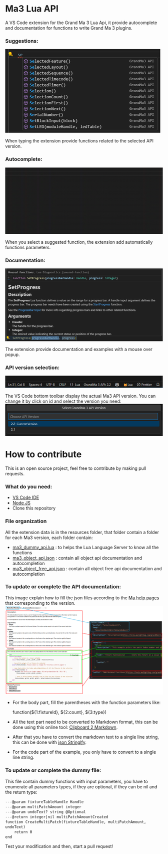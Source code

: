 
# Ma3 Lua API
A VS Code extension for the Grand Ma 3 Lua Api, it provide autocomplete and documentation for functions to write Grand Ma 3 plugins.

### Suggestions:
![suggestions](images/suggestions.png)

When typing the extension provide functions related to the selected API version.

### Autocomplete:
![autocompletion](images/autocompletion.gif)

When you select a suggested function, the extension add automatically functions parameters.

### Documentation:
![documentation](images/documentation.png)

The extension provide documentation and examples with a mouse over popup.

### API version selection:
![toolbar-info](images/toolbar-info.png)

The VS Code bottom toolbar display the actual Ma3 API version.
You can change it by click on id and select the version you need:
![version-selection](images/version-selection.png)


# How to contribute
This is an open source project, feel free to contribute by making pull requests.

### What do you need:

 - [VS Code IDE](https://code.visualstudio.com/download)
 - [Node JS](https://nodejs.org/en/download)
 - Clone this repository 

### File organization
All the extension data is in the resources folder, that folder contain a folder for each Ma3 version, each folder contain:

- [ma3_dummy_api.lua](resources/2.1/ma3_documented_api.lua) : to helps the Lua Language Server to know all the functions 
- [ma3_object_api.json](resources/2.1/ma3_object_api.json) : contain all object api documentation and autocompletion
- [ma3_object_free_api.json](resources/2.1/ma3_object_free_api.json) : contain all object free api documentation and autocompletion

### To update or complete the API documentation:

This image explain how to fill the json files according to the [Ma help pages](https://help.malighting.com/grandMA3/2.1/HTML/lua_objectfree.html) that corresponding to the version.
![json filling](images/json_filling.png)

- For the body part, fill the parentheses with the function parameters like:

    function(${1:fixtureId}, ${2:count}, ${3:type})

- All the text part need to be converted to Markdown format, this can be done using this online tool: [Clipboard 2 Markdown](https://euangoddard.github.io/clipboard2markdown/).

- After that you have to convert the markdown text to a single line string, this can be done with [json Stringlfy](https://toolsaday.com/text-tools/json-stringify).

- For the code part of the example, you only have to convert to a single line string.

### To update or complete the dummy file:

This file contain dummy functions with input parameters, you have to enumerate all parameters types, if they are optional, if they can be nil and the return type:

    ---@param fixtureTableHandle Handle
    ---@param multiPatchAmount integer
    ---@param undoText? string @Optional
    ---@return integer|nil multiPatchAmountCreated
    function CreateMultiPatch(fixtureTableHandle, multiPatchAmount, undoText)
        return 0
    end 

Test your modification and then, start a pull request!
